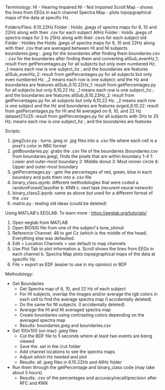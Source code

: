 Terminology:
HI - Hearing Impaired
NI - Not Impaired
Scroll Map - shows the lines from EEGs in each channel
Spectra Map - plots topopgraphical maps of the data at specific Hz.

Folders/Files:
6.10.22Hz Folder :      Holds .jpegs of spectra maps for 6, 10 and 22Hz along with their .csv for each subject
AllHz Folder :          Holds .jpegs of spectra maps for 2 to 25Hz along with their .csvs for each subject
old Folder :            Holdes the Holds .jpegs of spectra maps for 6, 10 and 22Hz along with their .csv that are averaged between HI and NI subjects
boundaries.jpeg :       .jpeg for the boundaries after finding them
boundaries.csv :        .csv for the boundaries after finding them and converting
allSub_evenHz_1:        result from getPercentages.py for all subjects but only even numbered Hz. _1 means each row is one subject_hz ; and the boundaries are features
allSub_evenHz_2:        result from getPercentages.py for all subjects but only even numbered Hz. _2 means each row is one subject; and the Hz and boundaries are features
allSub_6.10.22Hz_1:     result from getPercentages.py for all subjects but only 6,10,22 Hz. _1 means each row is one subject_hz ; and the boundaries are features
allSub_6.10.22Hz_2:     result from getPercentages.py for all subjects but only 6,10,22 Hz. _2 means each row is one subject and the Hz and boundaries are features
avged_6.10.22:          result from getPercentages.py for HI and NI averaged on 6, 10, and 22 Hz
dataset2To25:           result from getPercentages.py for all subjects with 2Hz to 25 Hz. means each row is one subject_hz ; and the boundaries are features


Scripts:
1. jpeg2csv.py :        turns .jpeg or .jpg files into a .csv file where each cell is a pixel's color in RBG format
2. getBoundaries.py:    grabs the .csv file of the boundaries (boundaries.csv from boundaries.jpeg), finds the pixels that are within boundary 1-4
                        1: Lower and outer-most boundary
                        2: Middle donut
                        3: Most innner circle
                        4: Upper and outer-most boundary
3. getPercentages.py :  gets the percentages of red, green, blue in each boundary and puts them into a .csv file
4. binary_class.ipynb:  different methodologies that were coded
                        a. randomForestClassifier
                        b. KNN
                        c. next task (recurent neural network)
5. binary_class2.ipynb: same as above but used for a different format of the .csv
6. matrix.py :          testing old ideas (could be deleted)


Using MATLAB's EEGLAB:
To learn more : https://eeglab.org/tutorials/
1. Open eeglab from MATLAB
2. Open BIOSIG file from one of the subject's tone_stimuli
3. Reference Channel: 48 to get Cz (which is the middle of the head). Everything else was defaulted.
4. Edit > Location Channels > use default to map channels
5. Use Plot Tab to plot information
    a. Scroll shows the lines from EEGs in each channel
    b. Spectra Map plots topopgraphical maps of the data at specific Hz.
6. File > export as EDF (easier to use in my opinion) or BDF

Methodology:
- Get Boundaries
    - Get Spectra map of 6, 10, and 22 Hz of each subject
    - For HI subjects, overlap the images and/or average the rgb colors in each cell to find the average spectra map (I accidentally deleted)
    - Do the same for NI subjects. (I accidentally deleted)
    - Average the HI and NI averaged spectra map
    - Create boundaries using contrasting colors depending on the averaged spectra map
    - Results: boundaries.jpeg and boundaries.csv
- Get 100x100 (on mac) .jpeg files
    - Cut the BDF file to 5 seconds where at least two events are being viewed
    - Save the .set in the /cut folder
    - Add channel locations to see the spectra maps
    - Adjust which Hz needed and plot
    - Results: all .jpeg files in 6.10.22Hz and AllHz folder
- Run them through the getPercentage and binary_class code (may take about 5 hours)
    - Results: .csv of the percentages and accuracy/recall/precision after RFC and KNN
